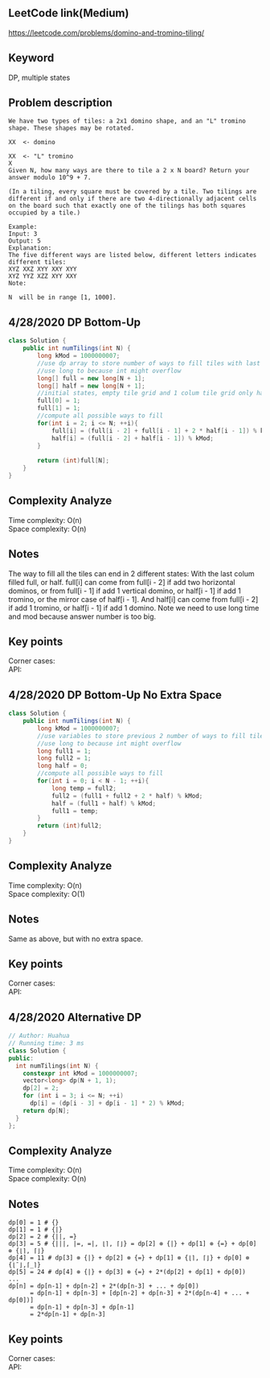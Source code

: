 ## LeetCode link(Medium)
https://leetcode.com/problems/domino-and-tromino-tiling/

## Keyword
DP, multiple states

## Problem description
```
We have two types of tiles: a 2x1 domino shape, and an "L" tromino shape. These shapes may be rotated.

XX  <- domino

XX  <- "L" tromino
X
Given N, how many ways are there to tile a 2 x N board? Return your answer modulo 10^9 + 7.

(In a tiling, every square must be covered by a tile. Two tilings are different if and only if there are two 4-directionally adjacent cells on the board such that exactly one of the tilings has both squares occupied by a tile.)

Example:
Input: 3
Output: 5
Explanation: 
The five different ways are listed below, different letters indicates different tiles:
XYZ XXZ XYY XXY XYY
XYZ YYZ XZZ XYY XXY
Note:

N  will be in range [1, 1000].
```


## 4/28/2020 DP Bottom-Up

```java
class Solution {
    public int numTilings(int N) {
        long kMod = 1000000007;
        //use dp array to store number of ways to fill tiles with last colum filled or half filled
        //use long to because int might overflow
        long[] full = new long[N + 1];
        long[] half = new long[N + 1];
        //initial states, empty tile grid and 1 colum tile grid only have 1 way to fill full, and there are no way to fill 1 colum grid half
        full[0] = 1;
        full[1] = 1;
        //compute all possible ways to fill
        for(int i = 2; i <= N; ++i){
            full[i] = (full[i - 2] + full[i - 1] + 2 * half[i - 1]) % kMod;
            half[i] = (full[i - 2] + half[i - 1]) % kMod;
        }
        
        return (int)full[N];
    }
}
```

## Complexity Analyze
Time complexity: O(n)\
Space complexity: O(n)

## Notes
The way to fill all the tiles can end in 2 different states: With the last colum filled full, or half. full[i] can come from full[i - 2] if add two horizontal dominos, or from full[i - 1] if add 1 vertical domino, or half[i - 1] if add 1 tromino, or the mirror case of half[i - 1]. And half[i] can come from full[i - 2] if add 1 tromino, or half[i - 1] if add 1 domino. Note we need to use long time and mod because answer number is too big.

## Key points
Corner cases: \
API:

## 4/28/2020 DP Bottom-Up No Extra Space

```java
class Solution {
    public int numTilings(int N) {
        long kMod = 1000000007;
        //use variables to store previous 2 number of ways to fill tiles with last colum filled or half filled
        //use long to because int might overflow
        long full1 = 1;
        long full2 = 1;
        long half = 0;
        //compute all possible ways to fill
        for(int i = 0; i < N - 1; ++i){
            long temp = full2;
            full2 = (full1 + full2 + 2 * half) % kMod;
            half = (full1 + half) % kMod;
            full1 = temp;
        }
        return (int)full2;
    }
}
```

## Complexity Analyze
Time complexity: O(n)\
Space complexity: O(1)

## Notes
Same as above, but with no extra space.

## Key points
Corner cases: \
API:

## 4/28/2020 Alternative DP

```C++
// Author: Huahua
// Running time: 3 ms
class Solution {
public:
  int numTilings(int N) {
    constexpr int kMod = 1000000007;
    vector<long> dp(N + 1, 1);
    dp[2] = 2;
    for (int i = 3; i <= N; ++i)
      dp[i] = (dp[i - 3] + dp[i - 1] * 2) % kMod;
    return dp[N];
  }
};
```

## Complexity Analyze
Time complexity: O(n)\
Space complexity: O(n)

## Notes
```
dp[0] = 1 # {} 
dp[1] = 1 # {|} 
dp[2] = 2 # {||, =} 
dp[3] = 5 # {|||, |=, =|, ⌊⌉, ⌈⌋} = dp[2] ⊗ {|} + dp[1] ⊗ {=} + dp[0] ⊗ {⌊⌉, ⌈⌋} 
dp[4] = 11 # dp[3] ⊗ {|} + dp[2] ⊗ {=} + dp[1] ⊗ {⌊⌉, ⌈⌋} + dp[0] ⊗ {⌊¯⌋,⌈_⌉} 
dp[5] = 24 # dp[4] ⊗ {|} + dp[3] ⊗ {=} + 2*(dp[2] + dp[1] + dp[0]) 
... 
dp[n] = dp[n-1] + dp[n-2] + 2*(dp[n-3] + ... + dp[0]) 
      = dp[n-1] + dp[n-3] + [dp[n-2] + dp[n-3] + 2*(dp[n-4] + ... + dp[0])] 
      = dp[n-1] + dp[n-3] + dp[n-1] 
      = 2*dp[n-1] + dp[n-3] 
```

## Key points
Corner cases: \
API: